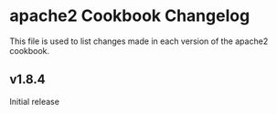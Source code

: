 apache2 Cookbook Changelog
==========================
This file is used to list changes made in each version of the apache2 cookbook.

v1.8.4
------
Initial release

